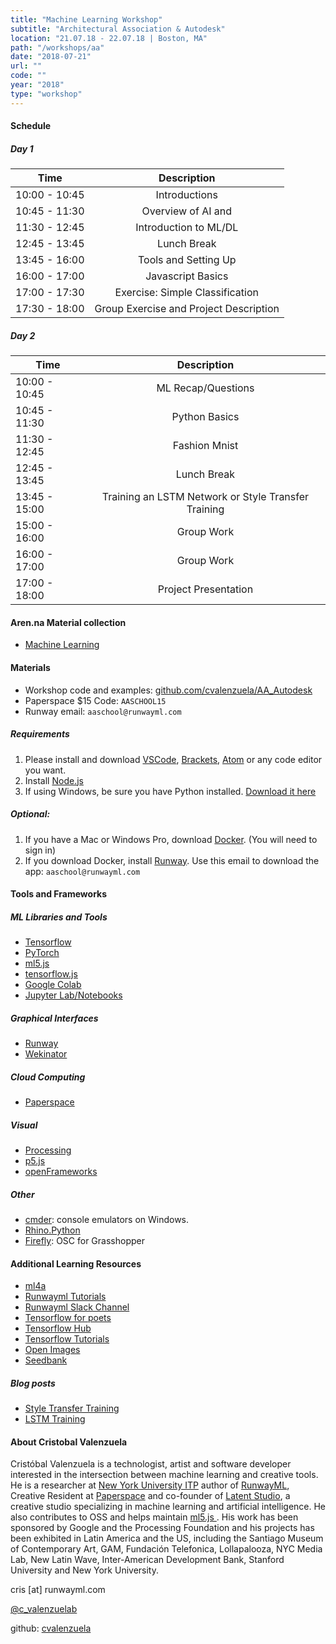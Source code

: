 ```yaml
---
title: "Machine Learning Workshop"
subtitle: "Architectural Association & Autodesk"
location: "21.07.18 - 22.07.18 | Boston, MA"
path: "/workshops/aa"
date: "2018-07-21"
url: ""
code: ""
year: "2018"
type: "workshop"
---
```


#### Schedule

##### Day 1

| Time          | Description     |
| ------------- |:-------------:|
| 10:00 - 10:45 | Introductions |
| 10:45 - 11:30 | Overview of AI and  |
| 11:30 - 12:45	| Introduction to ML/DL |
| 12:45 - 13:45	| Lunch Break |
| 13:45 - 16:00	| Tools and Setting Up |
| 16:00 - 17:00	| Javascript Basics |
| 17:00 - 17:30	| Exercise: Simple Classification |
| 17:30 - 18:00	| Group Exercise and Project Description |

##### Day 2

| Time          | Description     |
| ------------- |:-------------:|
| 10:00 - 10:45 |	ML Recap/Questions |
| 10:45 - 11:30 |	Python Basics |
| 11:30 - 12:45 |	Fashion Mnist |
| 12:45 - 13:45 |	Lunch Break |
| 13:45 - 15:00 |	Training an LSTM Network or Style Transfer Training |
| 15:00 - 16:00 |	Group Work |
| 16:00 - 17:00 |	Group Work |
| 17:00 - 18:00 |	Project Presentation |

#### Aren.na Material collection

- [Machine Learning](https://www.are.na/pato-nv/machinelearning-02)

#### Materials

- Workshop code and examples: [github.com/cvalenzuela/AA_Autodesk](https://github.com/cvalenzuela/AA_Autodesk)
- Paperspace $15 Code: `AASCHOOL15`
- Runway email: `aaschool@runwayml.com`

##### Requirements

1. Please install and download
[VSCode](https://code.visualstudio.com/), [Brackets](http://brackets.io/), [Atom](https://atom.io/) or any code editor you want.
2. Install [Node.js](https://nodejs.org/en/download/)
3. If using Windows, be sure you have Python installed. [Download it here](https://www.python.org/)

##### Optional:

1. If you have a Mac or Windows Pro, download [Docker](https://www.docker.com/community-edition). (You will need to sign in)
2. If you download Docker, install [Runway](https://runwayml.com/beta/download/). Use this email to download the app: `aaschool@runwayml.com`

#### Tools and Frameworks

##### ML Libraries and Tools
- [Tensorflow](http://tensorflow.org/)
- [PyTorch](https://pytorch.org/)
- [ml5.js](https://ml5js.org/)
- [tensorflow.js](https://js.tensorflow.org/)
- [Google Colab](https://colab.research.google.com/notebooks/welcome.ipynb#recent=true)
- [Jupyter Lab/Notebooks](https://github.com/jupyterlab/jupyterlab)

##### Graphical Interfaces
- [Runway](https://runwayml.com/)
- [Wekinator](http://www.wekinator.org/)

##### Cloud Computing
 - [Paperspace](https://www.paperspace.com/)

##### Visual
 - [Processing](https://processing.org/)
 - [p5.js](https://p5js.org/)
 - [openFrameworks](https://openframeworks.cc/)

##### Other
 - [cmder](http://cmder.net/): console emulators on Windows. 
 - [Rhino.Python](https://developer.rhino3d.com/guides/rhinopython/what-is-rhinopython/)
 - [Firefly](https://rhino.github.io/components/firefly/oSCListener.html): OSC for Grasshopper  

#### Additional Learning Resources

- [ml4a](https://ml4a.github.io/)
- [Runwayml Tutorials](https://runwayml.com/tutorials/)
- [Runwayml Slack Channel](https://runwayml.slack.com)
- [Tensorflow for poets](https://codelabs.developers.google.com/codelabs/tensorflow-for-poets/)
- [Tensorflow Hub](https://github.com/tensorflow/hub)
- [Tensorflow Tutorials](https://www.tensorflow.org/tutorials/)
- [Open Images](https://storage.googleapis.com/openimages/web/index.html)
- [Seedbank](https://tools.google.com/seedbank/)

##### Blog posts

- [Style Transfer Training](https://blog.paperspace.com/creating-your-own-style-transfer-mirror/)
- [LSTM Training](https://blog.paperspace.com/training-an-lstm-and-using-the-model-in-ml5-js/)

#### About Cristobal Valenzuela

Cristóbal Valenzuela is a technologist, artist and software developer interested in the intersection between machine learning and creative tools. He is a researcher at [New York University ITP](https://tisch.nyu.edu/itp) author of [RunwayML](https://runwayml.com/), Creative Resident at [Paperspace](https://www.paperspace.com/) and co-founder of [Latent Studio](https://latentstudio.com/), a creative studio specializing in machine learning and artificial intelligence. He also contributes to OSS and helps maintain <a href="https://ml5js.org/"> ml5.js </a>. His work has been sponsored by Google
and the Processing Foundation and his projects has been exhibited in Latin America and the US, including the Santiago Museum of Contemporary Art, GAM, Fundación Telefonica, Lollapalooza, NYC Media Lab, New Latin Wave, Inter-American Development Bank, Stanford University and New York University.

cris [at] runwayml.com

[@c_valenzuelab](https://twitter.com/c_valenzuelab)

github: [cvalenzuela](https://github.com/cvalenzuela)
